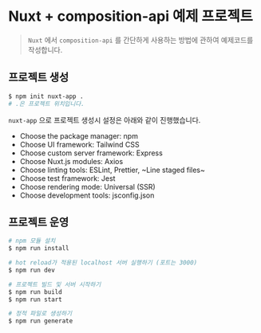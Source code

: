 # Nuxt + composition-api 예제 프로젝트

> `Nuxt` 에서 `composition-api` 를 간단하게 사용하는 방법에 관하여 예제코드를 작성합니다.

## 프로젝트 생성

``` bash
$ npm init nuxt-app .
# .은 프로젝트 위치입니다.
```

`nuxt-app` 으로 프로젝트 생성시 설정은 아래와 같이 진행했습니다.

- Choose the package manager: npm
- Choose UI framework: Tailwind CSS
- Choose custom server framework: Express
- Choose Nuxt.js modules: Axios
- Choose linting tools: ESLint, Prettier, ~Line staged files~
- Choose test framework: Jest
- Choose rendering mode: Universal (SSR)
- Choose development tools: jsconfig.json


## 프로젝트 운영

``` bash
# npm 모듈 설치
$ npm run install

# hot reload가 적용된 localhost 서버 실행하기 (포트는 3000)
$ npm run dev

# 프로젝트 빌드 및 서버 시작하기
$ npm run build
$ npm run start

# 정적 파일로 생성하기
$ npm run generate
```
